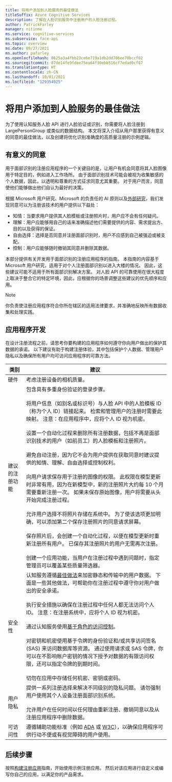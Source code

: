 ```yaml
---
title: 将用户添加到人脸服务的最佳做法
titleSuffix: Azure Cognitive Services
description: 了解在人脸识别服务中注册用户的人脸注册过程。
author: PatrickFarley
manager: nitinme
ms.service: cognitive-services
ms.subservice: face-api
ms.topic: overview
ms.date: 09/27/2021
ms.author: pafarley
ms.openlocfilehash: 8625a3a4fbb23ce6e719a1db2dd706ee70bccf02
ms.sourcegitcommit: 87de14fe9fdee75ea64f30ebb516cf7edad0cf87
ms.translationtype: HT
ms.contentlocale: zh-CN
ms.lasthandoff: 10/01/2021
ms.locfileid: "129354925"
---
```

# <a name="best-practices-for-adding-users-to-a-face-service"></a>将用户添加到人脸服务的最佳做法

为了使用认知服务人脸 API 进行人脸验证或识别，你需要将人脸注册到 LargePersonGroup 或类似的数据结构。 本文将深入介绍从用户那里获得有意义的同意的最佳做法，以及创建将优化识别准确度的高质量注册的示例逻辑。 

## <a name="meaningful-consent"></a>有意义的同意 

用于面部识别的注册应用程序的一个关键目的是，让用户有机会同意将其人脸图像用于特定目的，例如进入工作场所。 由于面部识别技术可能会被视为收集敏感的个人数据，因此，以透明和尊重的方式征求同意尤其重要。 对于用户而言，同意使他们能够做出他们自认为最好的决策。   

根据 Microsoft 用户研究、Microsoft 的负责任的 AI 原则以及[外部研究](ftp://ftp.cs.washington.edu/tr/2000/12/UW-CSE-00-12-02.pdf)，我们发现同意可以为注册该技术的用户提供以下益处：

* 知情：当要求用户提供其人脸模板或注册照片时，用户应不会有任何疑问。 
* 理解：用户应能够用自己的话来准确描述他们需要提供的内容、需求提出方、目的以及获得的保证。 
* 自由选择：选择是否同意并注册面部识别时，用户不应感到自己被强迫或被支配。 
* 控制：用户应能够随时撤销其同意并删除其数据。 

本部分提供有关开发用于面部识别的注册应用程序的指南。 本指南的内容基于 Microsoft 用户研究，适用于对个人注册面部识别以进入大楼的情况。 因此，这些建议可能不适用于所有面部识别解决方案。 对人脸 API 的可靠使用在很大程度上取决于整合它的特定环境，因此，应根据你的场景调整这些建议的优先顺序和应用。 

> [!NOTE]
> 你负责使注册应用程序符合你所在辖区的适用法律要求，并准确地反映所有数据收集和处理实践。

## <a name="application-development"></a>应用程序开发 

在设计注册流程之前，请思考你要构建的应用程序如何遵守你向用户做出的保护其数据的承诺。 以下建议有助于构建注册体验，其中包括保护个人数据、管理用户隐私以及确保所有用户均可访问应用程序的可靠方法。  

|类别 | 建议 |
|---|---|
|硬件 | 考虑注册设备的相机质量。 |
|建议的注册功能 | 包含具有多重身份验证的登录步骤。 </br></br>将用户信息（如别名或标识号）与人脸 API 中的人脸模板 ID（称为个人 ID）链接起来。 检索和管理用户的注册时需要此映射。 注意：在应用程序中，应将个人 ID 视为机密。</br></br>设置一个自动化过程来删除所有注册数据，包括不再是面部识别技术的用户（如前员工）的人脸模板和注册照片。 </br></br>避免自动注册，因为它不会为用户提供在获取同意时建议提供的知情、理解、自由选择或控制权利。 </br></br>向用户请求保存用于注册的图像的权限。 此权限在模型更新时非常有用，因为在新模型中，新的注册照片大约每 10 个月需要重新注册一次。 如果未保存原始图像，用户将需要从头开始完成注册过程。</br></br>允许用户选择不将照片存储在系统中。 为了使该选项更加明确，可以添加第二个保存注册照片的同意请求屏幕。 </br></br>保存照片后，会创建一个自动化过程，以便在模型更新时重新注册所有用户。 已保存其注册照片的用户无需再次注册。 </br></br>创建一个应用功能，当用户在注册过程中遇到问题时，指定管理员可以覆盖某些质量筛选器。 |
|安全性 | 认知服务遵循[最佳做法](../cognitive-services-virtual-networks.md?tabs=portal)来加密静态和传输中的用户数据。 下面是一些其他做法，可帮助你在注册过程中遵守你对用户做出的安全承诺。 </br></br>执行安全措施以确保在注册过程中任何人都无法访问个人 ID。 注意：在注册系统中，应将个人 ID 视为机密。 </br></br>通过认知服务使用[基于角色的访问控制](../../role-based-access-control/overview.md)。 </br></br>对密钥和机密使用基于令牌的身份验证和/或共享访问签名 (SAS) 来访问数据库等资源。 通过使用请求或 SAS 令牌，你可以在不影响帐户密钥的情况下授予对数据的有限访问权限，还可以指定令牌的到期时间。 </br></br>切勿在应用中存储任何机密、密钥或密码。 |
|用户隐私 |提供一系列注册选择来解决不同级别的隐私问题。 请勿强制用户使用其个人设备注册面部识别系统。 </br></br>允许用户在任何时间以任何理由重新注册、撤销同意以及从注册应用程序中删除数据。 |
|可访问性 |遵循辅助功能标准（例如 [ADA](https://www.ada.gov/regs2010/2010ADAStandards/2010ADAstandards.htm) 或 [W3C](https://www.w3.org/TR/WCAG21/)），以确保应用程序可供行动不便或有视觉障碍的用户使用。 |

## <a name="next-steps"></a>后续步骤  

按照[构建注册应用](build-enrollment-app.md)指南，开始使用示例注册应用。 然后对该应用进行自定义或编写你自己的应用，以满足你的产品需求。